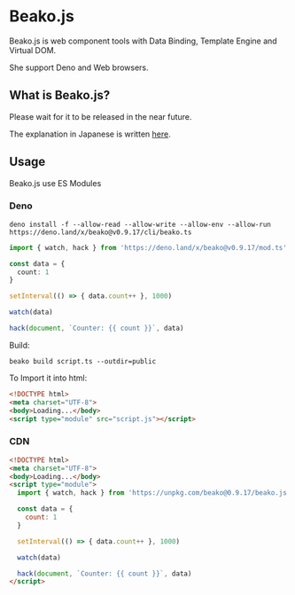 # Beako.js

Beako.js is web component tools with Data Binding, Template Engine and Virtual DOM.

She support Deno and Web browsers.


## What is Beako.js?

Please wait for it to be released in the near future.

The explanation in Japanese is written [here](https://zenn.dev/itte/articles/54dfdf99622e40).

## Usage

Beako.js use ES Modules

### Deno

```shell
deno install -f --allow-read --allow-write --allow-env --allow-run https://deno.land/x/beako@v0.9.17/cli/beako.ts
```

```ts
import { watch, hack } from 'https://deno.land/x/beako@v0.9.17/mod.ts'

const data = {
  count: 1
}

setInterval(() => { data.count++ }, 1000)

watch(data)

hack(document, `Counter: {{ count }}`, data)
```

Build:

```shell
beako build script.ts --outdir=public
```

To Import it into html:

```html
<!DOCTYPE html>
<meta charset="UTF-8">
<body>Loading...</body>
<script type="module" src="script.js"></script>
```

### CDN

```html
<!DOCTYPE html>
<meta charset="UTF-8">
<body>Loading...</body>
<script type="module">
  import { watch, hack } from 'https://unpkg.com/beako@0.9.17/beako.js'

  const data = {
    count: 1
  }

  setInterval(() => { data.count++ }, 1000)

  watch(data)

  hack(document, `Counter: {{ count }}`, data)
</script>
```

